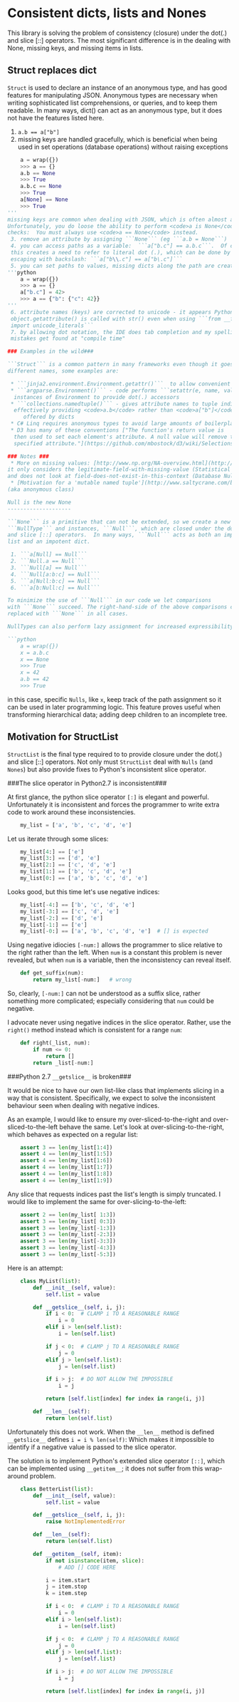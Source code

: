 
Consistent dicts, lists and Nones
=================================

This library is solving the problem of consistency (closure) under the dot(.)
and slice [::] operators.  The most significant difference is in the dealing
with None, missing keys, and missing items in lists.

Struct replaces dict
--------------------

```Struct``` is used to declare an instance of an anonymous type, and has good
features for manipulating JSON.  Anonymous types are necessary when
writing sophisticated list comprehensions, or queries, and to keep them
readable.  In many ways, dict() can act as an anonymous type, but it does
not have the features listed here.

 1. ```a.b == a["b"]```
 2. missing keys are handled gracefully, which is beneficial when being used in
set operations (database operations) without raising exceptions
```python
    a = wrap({})
    >>> a == {}
    a.b == None
    >>> True
    a.b.c == None
    >>> True
    a[None] == None
    >>> True
'''
missing keys are common when dealing with JSON, which is often almost anything.
Unfortunately, you do loose the ability to perform <code>a is None</code>
checks:  You must always use <code>a == None</code> instead.
 3. remove an attribute by assigning ```None``` (eg ```a.b = None```)
 4. you can access paths as a variable:  ```a["b.c"] == a.b.c```.  Of course,
 this creates a need to refer to literal dot (.), which can be done by
 escaping with backslash: ```a["b\\.c"] == a["b\.c"]```
 5. you can set paths to values, missing dicts along the path are created:
'''python
    a = wrap({})
    >>> a == {}
    a["b.c"] = 42>
    >>> a == {"b": {"c": 42}}
'''
 6. attribute names (keys) are corrected to unicode - it appears Python
 object.getattribute() is called with str() even when using ```from __future__
 import unicode_literals```
 7. by allowing dot notation, the IDE does tab completion and my spelling
 mistakes get found at "compile time"

### Examples in the wild###

```Struct``` is a common pattern in many frameworks even though it goes by
different names, some examples are:

 * ```jinja2.environment.Environment.getattr()```  to allow convenient dot notation
 * ```argparse.Environment()``` - code performs ```setattr(e, name, value)``` on
  instances of Environment to provide dot(.) accessors
 * ```collections.namedtuple()``` - gives attribute names to tuple indicies
  effectively providing <code>a.b</code> rather than <code>a["b"]</code>
     offered by dicts
 * C# Linq requires anonymous types to avoid large amounts of boilerplate code.
 * D3 has many of these conventions ["The function's return value is
  then used to set each element's attribute. A null value will remove the
  specified attribute."](https://github.com/mbostock/d3/wiki/Selections#attr)

### Notes ###
 * More on missing values: [http://www.np.org/NA-overview.html](http://www.np.org/NA-overview.html)
it only considers the legitimate-field-with-missing-value (Statistical Null)
and does not look at field-does-not-exist-in-this-context (Database Null)
 * [Motivation for a 'mutable named tuple'](http://www.saltycrane.com/blog/2012/08/python-data-object-motivated-desire-mutable-namedtuple-default-values/)
(aka anonymous class)

Null is the new None
--------------------

```None``` is a primitive that can not be extended, so we create a new type,
```NullType``` and instances, ```Null```, which are closed under the dot(.)
and slice [::] operators.  In many ways, ```Null``` acts as both an impotent
list and an impotent dict.

 1. ```a[Null] == Null```
 2. ```Null.a == Null```
 3. ```Null[a] == Null```
 4. ```Null[a:b:c] == Null```
 5. ```a[Null:b:c] == Null```
 6. ```a[b:Null:c] == Null```

To minimize the use of ```Null``` in our code we let comparisons
with ```None``` succeed. The right-hand-side of the above comparisons can be
replaced with ```None``` in all cases.

NullTypes can also perform lazy assignment for increased expressibility.

```python
    a = wrap({})
    x = a.b.c
    x == None
    >>> True
    x = 42
    a.b == 42
    >>> True
```
in this case, specific ```Nulls```, like  ```x```, keep track of the path
assignment so it can be used in later programming logic.  This feature proves
useful when transforming hierarchical data; adding deep children to an
incomplete tree.


Motivation for StructList
-------------------------

```StructList``` is the final type required to to provide closure under the
dot(.) and slice [::] operators.  Not only must ```StructList``` deal with
```Nulls``` (and ```Nones```) but also provide fixes to Python's inconsistent
slice operator.

###The slice operator in Python2.7 is inconsistent###

At first glance, the python slice operator ```[:]``` is elegant and powerful.
Unfortunately it is inconsistent and forces the programmer to write extra code
to work around these inconsistencies.

```python
    my_list = ['a', 'b', 'c', 'd', 'e']
```

Let us iterate through some slices:

```python
    my_list[4:] == ['e']
    my_list[3:] == ['d', 'e']
    my_list[2:] == ['c', 'd', 'e']
    my_list[1:] == ['b', 'c', 'd', 'e']
    my_list[0:] == ['a', 'b', 'c', 'd', 'e']
```

Looks good, but this time let's use negative indices:

```python
    my_list[-4:] == ['b', 'c', 'd', 'e']
    my_list[-3:] == ['c', 'd', 'e']
    my_list[-2:] == ['d', 'e']
    my_list[-1:] == ['e']
    my_list[-0:] == ['a', 'b', 'c', 'd', 'e']  # [] is expected
```

Using negative idiocies ```[-num:]``` allows the programmer to slice relative to
the right rather than the left.  When ```num``` is a constant this problem is
never revealed, but when ```num``` is a variable, then the inconsistency can
reveal itself.

```python
    def get_suffix(num):
        return my_list[-num:]   # wrong
```

So, clearly, ```[-num:]``` can not be understood as a suffix slice, rather
something more complicated; especially considering that ```num``` could be
negative.

I advocate never using negative indices in the slice operator.  Rather, use the
```right()``` method instead which is consistent for a range ```num```:

```python
    def right(_list, num):
        if num <= 0:
            return []
        return _list[-num:]
```

###Python 2.7 ```__getslice__``` is broken###

It would be nice to have our own list-like class that implements slicing in a
way that is consistent.  Specifically, we expect to solve the inconsistent
behaviour seen when dealing with negative indices.

As an example, I would like to ensure my over-sliced-to-the-right and over-
sliced-to-the-left  behave the same.  Let's look at over-slicing-to-the-right,
which behaves as expected on a regular list:

```python
    assert 3 == len(my_list[1:4])
    assert 4 == len(my_list[1:5])
    assert 4 == len(my_list[1:6])
    assert 4 == len(my_list[1:7])
    assert 4 == len(my_list[1:8])
    assert 4 == len(my_list[1:9])
```

Any slice that requests indices past the list's length is simply truncated.
I would like to implement the same for over-slicing-to-the-left:

```python
    assert 2 == len(my_list[ 1:3])
    assert 3 == len(my_list[ 0:3])
    assert 3 == len(my_list[-1:3])
    assert 3 == len(my_list[-2:3])
    assert 3 == len(my_list[-3:3])
    assert 3 == len(my_list[-4:3])
    assert 3 == len(my_list[-5:3])
```

Here is an attempt:

```python
    class MyList(list):
        def __init__(self, value):
            self.list = value

        def __getslice__(self, i, j):
            if i < 0:  # CLAMP i TO A REASONABLE RANGE
                i = 0
            elif i > len(self.list):
                i = len(self.list)

            if j < 0:  # CLAMP j TO A REASONABLE RANGE
                j = 0
            elif j > len(self.list):
                j = len(self.list)

            if i > j:  # DO NOT ALLOW THE IMPOSSIBLE
                i = j

            return [self.list[index] for index in range(i, j)]

        def __len__(self):
            return len(self.list)
```

Unfortunately this does not work.  When the ```__len__``` method is defined
```__getslice__``` defines ```i = i % len(self)```: Which
makes it impossible to identify if a negative value is passed to the slice
operator.

The solution is to implement Python's extended slice operator ```[::]```,
which can be implemented using ```__getitem__```; it does not suffer from this
wrap-around problem.

```python
    class BetterList(list):
        def __init__(self, value):
            self.list = value

        def __getslice__(self, i, j):
            raise NotImplementedError

        def __len__(self):
            return len(self.list)

        def __getitem__(self, item):
            if not isinstance(item, slice):
                # ADD [] CODE HERE

            i = item.start
            j = item.stop
            k = item.step

            if i < 0:  # CLAMP i TO A REASONABLE RANGE
                i = 0
            elif i > len(self.list):
                i = len(self.list)

            if j < 0:  # CLAMP j TO A REASONABLE RANGE
                j = 0
            elif j > len(self.list):
                j = len(self.list)

            if i > j:  # DO NOT ALLOW THE IMPOSSIBLE
                i = j

            return [self.list[index] for index in range(i, j)]
```

